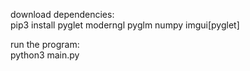 download dependencies:\
pip3 install pyglet moderngl pyglm numpy imgui[pyglet]

run the program:\
python3 main.py
